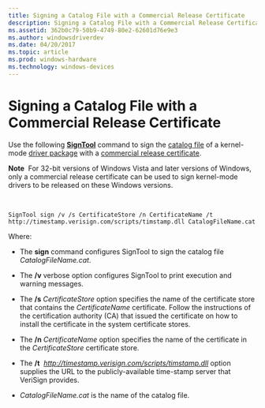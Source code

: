 ```yaml
---
title: Signing a Catalog File with a Commercial Release Certificate
description: Signing a Catalog File with a Commercial Release Certificate
ms.assetid: 362b0c79-50b9-4749-80e2-62601d76e9e3
ms.author: windowsdriverdev
ms.date: 04/20/2017
ms.topic: article
ms.prod: windows-hardware
ms.technology: windows-devices
---
```


# Signing a Catalog File with a Commercial Release Certificate


Use the following [**SignTool**](https://msdn.microsoft.com/library/windows/hardware/ff551778) command to sign the [catalog file](catalog-files.md) of a kernel-mode [driver package](driver-packages.md) with a [commercial release certificate](commercial-release-certificate.md).

**Note**  For 32-bit versions of Windows Vista and later versions of Windows, only a commercial release certificate can be used to sign kernel-mode drivers to be released on these Windows versions.

 

```
SignTool sign /v /s CertificateStore /n CertificateName /t http://timestamp.verisign.com/scripts/timstamp.dll CatalogFileName.cat
```

Where:

-   The **sign** command configures SignTool to sign the catalog file *CatalogFileName.cat*.

-   The **/v** verbose option configures SignTool to print execution and warning messages.

-   The **/s** *CertificateStore* option specifies the name of the certificate store that contains the *CertificateName* certificate. Follow the instructions of the certification authority (CA) that issued the certificate on how to install the certificate in the system certificate stores.

-   The **/n** *CertificateName* option specifies the name of the certificate in the *CertificateStore* certificate store.

-   The **/t**  *http://timestamp.verisign.com/scripts/timstamp.dll* option supplies the URL to the publicly-available time-stamp server that VeriSign provides.

-   *CatalogFileName.cat* is the name of the catalog file.

 

 





